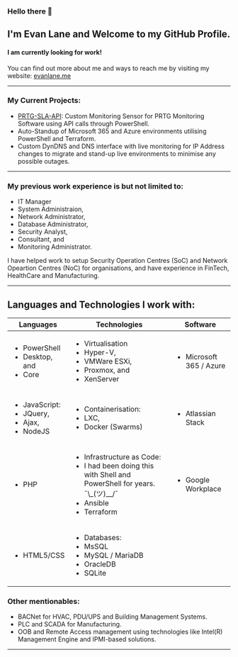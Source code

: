### Hello there 👋
## I'm Evan Lane and Welcome to my GitHub Profile.
#### I am currently looking for work!

You can find out more about me and ways to reach me by visiting my website: [evanlane.me](https://evanlane.me)

---

### My Current Projects:

- [PRTG-SLA-API](https://github.com/evanlanester/PRTG-Uptime-SLA): Custom Monitoring Sensor for PRTG Monitoring Software using API calls through PowerShell.
- Auto-Standup of Microsoft 365 and Azure environments utilising PowerShell and Terraform.
- Custom DynDNS and DNS interface with live monitoring for IP Address changes to migrate and stand-up live environments to minimise any possible outages.

---

### My previous work experience is but not limited to: 
- IT Manager
- System Administraion,
- Network Administrator,
- Database Administrator,
- Security Analyst,
- Consultant, and
- Monitoring Administrator.

I have helped work to setup Security Operation Centres (SoC) and Network Opeartion Centres (NoC) for organisations, and have experience in FinTech, HealthCare and Manufacturing.

---

## Languages and Technologies I work with:
| Languages | Technologies | Software |
| --------- | -----------  | -------- |
|<ul><li>PowerShell</li><li>Desktop, and</li><li>Core</li></ul> | <ul><li>Virtualisation</li><li>Hyper-V,</li><li>VMWare ESXi,</li><li>Proxmox, and</li><li>XenServer</li></ul> | <ul><li>Microsoft 365 / Azure</li></ul> |
| <ul><li>JavaScript:</li><li>JQuery,</li><li>Ajax,</li><li>NodeJS</li></ul> | <ul><li>Containerisation:</li><li>LXC,</li><li>Docker (Swarms)</li></ul> | <ul><li>Atlassian Stack</li></ul> |
| <ul><li>PHP</li></ul> | <ul><li>Infrastructure as Code:</li><li>I had been doing this with Shell and PowerShell for years. ¯\\\_(ツ)_\_/¯</li><li>Ansible</li><li>Terraform</li></ul> | <ul><li>Google Workplace</li></ul>
| <ul><li>HTML5/CSS</li></ul> | <ul><li>Databases:</li><li>MsSQL</li><li>MySQL / MariaDB</li><li>OracleDB</li><li>SQLite</li> | <ul>  </ul>

### Other mentionables:
- BACNet for HVAC, PDU/UPS and Building Management Systems.
- PLC and SCADA for Manufacturing.
- OOB and Remote Access management using technologies like Intel(R) Management Engine and IPMI-based solutions.

---
